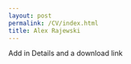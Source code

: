 ```yaml
---
layout: post
permalink: /CV/index.html
title: Alex Rajewski
---
```


Add in Details and a download link



